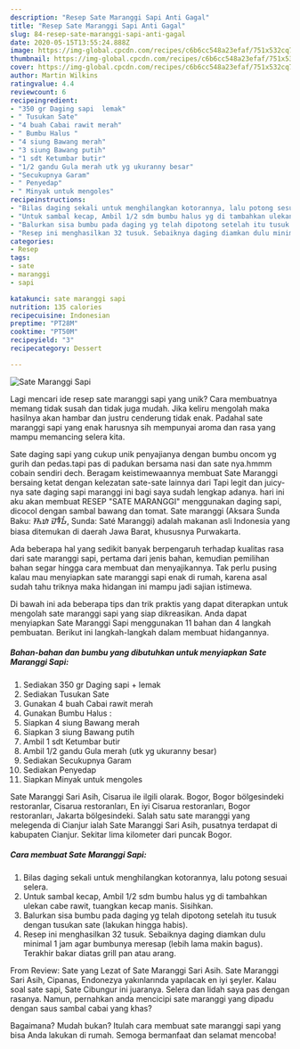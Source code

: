 ```yaml
---
description: "Resep Sate Maranggi Sapi Anti Gagal"
title: "Resep Sate Maranggi Sapi Anti Gagal"
slug: 84-resep-sate-maranggi-sapi-anti-gagal
date: 2020-05-15T13:55:24.888Z
image: https://img-global.cpcdn.com/recipes/c6b6cc548a23efaf/751x532cq70/sate-maranggi-sapi-foto-resep-utama.jpg
thumbnail: https://img-global.cpcdn.com/recipes/c6b6cc548a23efaf/751x532cq70/sate-maranggi-sapi-foto-resep-utama.jpg
cover: https://img-global.cpcdn.com/recipes/c6b6cc548a23efaf/751x532cq70/sate-maranggi-sapi-foto-resep-utama.jpg
author: Martin Wilkins
ratingvalue: 4.4
reviewcount: 6
recipeingredient:
- "350 gr Daging sapi  lemak"
- " Tusukan Sate"
- "4 buah Cabai rawit merah"
- " Bumbu Halus "
- "4 siung Bawang merah"
- "3 siung Bawang putih"
- "1 sdt Ketumbar butir"
- "1/2 gandu Gula merah utk yg ukuranny besar"
- "Secukupnya Garam"
- " Penyedap"
- " Minyak untuk mengoles"
recipeinstructions:
- "Bilas daging sekali untuk menghilangkan kotorannya, lalu potong sesuai selera."
- "Untuk sambal kecap, Ambil 1/2 sdm bumbu halus yg di tambahkan ulekan cabe rawit, tuangkan kecap manis. Sisihkan."
- "Balurkan sisa bumbu pada daging yg telah dipotong setelah itu tusuk dengan tusukan sate (lakukan hingga habis)."
- "Resep ini menghasilkan 32 tusuk. Sebaiknya daging diamkan dulu minimal 1 jam agar bumbunya meresap (lebih lama makin bagus). Terakhir bakar diatas grill pan atau arang."
categories:
- Resep
tags:
- sate
- maranggi
- sapi

katakunci: sate maranggi sapi 
nutrition: 135 calories
recipecuisine: Indonesian
preptime: "PT28M"
cooktime: "PT50M"
recipeyield: "3"
recipecategory: Dessert

---
```



![Sate Maranggi Sapi](https://img-global.cpcdn.com/recipes/c6b6cc548a23efaf/751x532cq70/sate-maranggi-sapi-foto-resep-utama.jpg)

Lagi mencari ide resep sate maranggi sapi yang unik? Cara membuatnya memang tidak susah dan tidak juga mudah. Jika keliru mengolah maka hasilnya akan hambar dan justru cenderung tidak enak. Padahal sate maranggi sapi yang enak harusnya sih mempunyai aroma dan rasa yang mampu memancing selera kita.

Sate daging sapi yang cukup unik penyajianya dengan bumbu oncom yg gurih dan pedas.tapi pas di padukan bersama nasi dan sate nya.hmmm cobain sendiri dech. Beragam keistimewaannya membuat Sate Maranggi bersaing ketat dengan kelezatan sate-sate lainnya dari Tapi legit dan juicy-nya sate daging sapi maranggi ini bagi saya sudah lengkap adanya. hari ini aku akan membuat RESEP &#34;SATE MARANGGI&#34; menggunakan daging sapi, dicocol dengan sambal bawang dan tomat. Sate maranggi (Aksara Sunda Baku: ᮞᮒᮦ ᮙᮛᮀᮌᮤ, Sunda: Saté Maranggi) adalah makanan asli Indonesia yang biasa ditemukan di daerah Jawa Barat, khususnya Purwakarta.

Ada beberapa hal yang sedikit banyak berpengaruh terhadap kualitas rasa dari sate maranggi sapi, pertama dari jenis bahan, kemudian pemilihan bahan segar hingga cara membuat dan menyajikannya. Tak perlu pusing kalau mau menyiapkan sate maranggi sapi enak di rumah, karena asal sudah tahu triknya maka hidangan ini mampu jadi sajian istimewa.


Di bawah ini ada beberapa tips dan trik praktis yang dapat diterapkan untuk mengolah sate maranggi sapi yang siap dikreasikan. Anda dapat menyiapkan Sate Maranggi Sapi menggunakan 11 bahan dan 4 langkah pembuatan. Berikut ini langkah-langkah dalam membuat hidangannya.

<!--inarticleads1-->

##### Bahan-bahan dan bumbu yang dibutuhkan untuk menyiapkan Sate Maranggi Sapi:

1. Sediakan 350 gr Daging sapi + lemak
1. Sediakan  Tusukan Sate
1. Gunakan 4 buah Cabai rawit merah
1. Gunakan  Bumbu Halus :
1. Siapkan 4 siung Bawang merah
1. Siapkan 3 siung Bawang putih
1. Ambil 1 sdt Ketumbar butir
1. Ambil 1/2 gandu Gula merah (utk yg ukuranny besar)
1. Sediakan Secukupnya Garam
1. Sediakan  Penyedap
1. Siapkan  Minyak untuk mengoles


Sate Maranggi Sari Asih, Cisarua ile ilgili olarak. Bogor, Bogor bölgesindeki restoranlar, Cisarua restoranları, En iyi Cisarua restoranları, Bogor restoranları, Jakarta bölgesindeki. Salah satu sate maranggi yang melegenda di Cianjur ialah Sate Maranggi Sari Asih, pusatnya terdapat di kabupaten Cianjur. Sekitar lima kilometer dari puncak Bogor. 

<!--inarticleads2-->

##### Cara membuat Sate Maranggi Sapi:

1. Bilas daging sekali untuk menghilangkan kotorannya, lalu potong sesuai selera.
1. Untuk sambal kecap, Ambil 1/2 sdm bumbu halus yg di tambahkan ulekan cabe rawit, tuangkan kecap manis. Sisihkan.
1. Balurkan sisa bumbu pada daging yg telah dipotong setelah itu tusuk dengan tusukan sate (lakukan hingga habis).
1. Resep ini menghasilkan 32 tusuk. Sebaiknya daging diamkan dulu minimal 1 jam agar bumbunya meresap (lebih lama makin bagus). Terakhir bakar diatas grill pan atau arang.


From Review: Sate yang Lezat of Sate Maranggi Sari Asih. Sate Maranggi Sari Asih, Cipanas, Endonezya yakınlarında yapılacak en iyi şeyler. Kalau soal sate sapi, Sate Cibungur ini juaranya. Selera dan lidah saya pas dengan rasanya. Namun, pernahkan anda mencicipi sate maranggi yang dipadu dengan saus sambal cabai yang khas? 

Bagaimana? Mudah bukan? Itulah cara membuat sate maranggi sapi yang bisa Anda lakukan di rumah. Semoga bermanfaat dan selamat mencoba!
